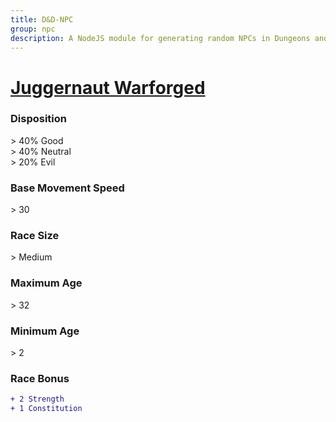 ```yaml
---
title: D&D-NPC
group: npc
description: A NodeJS module for generating random NPCs in Dungeons and Dragons.
---
```


# **[Juggernaut Warforged](https://www.dndbeyond.com/races/warforged#Juggernaut)**
### **Disposition**
\> 40% Good<br>
\> 40% Neutral<br>
\> 20% Evil
### **Base Movement Speed**
\> 30
### **Race Size**
\> Medium
### **Maximum Age**
\> 32
### **Minimum Age**
\> 2
### **Race Bonus**
```diff
+ 2 Strength
+ 1 Constitution
```
